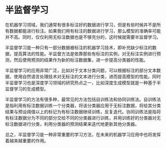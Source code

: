 # 半监督学习
在机器学习领域，我们通常有很多标注好的数据进行学习，但是有些时候并不是所有数据都能进行标注。如果我们用有标注的数据进行学习，那么模型的准确率可能并不高。同时，仅仅利用无标注数据也是不够充分的，这时候就需要半监督学习。

半监督学习是一种只有一部分数据被标注的机器学习技术，即补充缺少标注的数据，提高算法的性能。半监督方法是依靠那些有标注的实例，对无标注实例进行预测，然后使用预测的结果作为新的标注数据集，进一步提高分类器的性能。

半监督学习的应用非常广泛，比如对于文本分类问题，可以根据标注的部分文本数据，使用自然语言处理技术对无标注的文本进行分类，进而提高模型的性能。同时半监督学习也是深度学习领域的研究热点之一，比如深度生成模型就是一种基于半监督学习的生成模型。

半监督学习的方法有很多种，最常见的方法包括自训练法和协同训练法。自训练法是指利用有标注数据训练一个分类器，将该分类器应用于无标注数据，将给其分类结果与预设阈值以上的标记为有标注数据继续训练，反复迭代。协同训练法是指将有标注数据分为不同的部分交给不同的分类器进行训练，并用训练好的分类器对无标注数据进行分类，利用分类器的预测结果来迭代地更新其他分类器。

总之，半监督学习是一种非常重要的学习方法，在未来的机器学习应用中也将发挥着越来越重要的作用。
